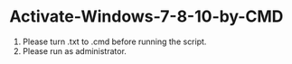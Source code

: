 # Activate-Windows-7-8-10-by-CMD
1. Please turn .txt to .cmd before running the script.
2. Please run as administrator.
